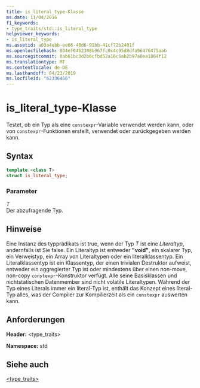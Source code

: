 ```yaml
---
title: is_literal_type-Klasse
ms.date: 11/04/2016
f1_keywords:
- type_traits/std::is_literal_type
helpviewer_keywords:
- is_literal_type
ms.assetid: a03a4ebb-ee66-48d6-91bb-41cf72b2401f
ms.openlocfilehash: 804ef0462308b967fc0c4c95d8dfa96476475aab
ms.sourcegitcommit: 0ab61bc3d2b6cfbd52a16c6ab2b97a8ea1864f12
ms.translationtype: MT
ms.contentlocale: de-DE
ms.lasthandoff: 04/23/2019
ms.locfileid: "62336466"
---
```

# <a name="isliteraltype-class"></a>is_literal_type-Klasse

Testet, ob ein Typ als eine `constexpr`-Variable verwendet werden kann, oder von `constexpr`-Funktionen erstellt, verwendet oder zurückgegeben werden kann.

## <a name="syntax"></a>Syntax

```cpp
template <class T>
struct is_literal_type;
```

### <a name="parameters"></a>Parameter

*T*<br/>
Der abzufragende Typ.

## <a name="remarks"></a>Hinweise

Eine Instanz des typprädikats ist true, wenn der Typ *T* ist eine *Literaltyp*, andernfalls ist Sie false. Ein Literaltyp ist entweder **"void"**, ein skalarer Typ, ein Verweistyp, ein Array von Literaltypen oder ein literalklassentyp. Ein Literalklassentyp ist ein Klassentyp, der einen trivialen Destruktor aufweist, entweder ein aggregierter Typ ist oder mindestens über einen non-move, non-copy `constexpr`-Konstruktor verfügt. Alle seine Basisklassen und nichtstatischen Datenmember sind nicht volatile Literaltypen. Während der Typ eines Literals immer ein literal-Typ ist, enthält das Konzept eines literal-Typ alles, was der Compiler zur Kompilierzeit als ein `constexpr` auswerten kann.

## <a name="requirements"></a>Anforderungen

**Header:** \<type_traits>

**Namespace:** std

## <a name="see-also"></a>Siehe auch

[<type_traits>](../standard-library/type-traits.md)<br/>
